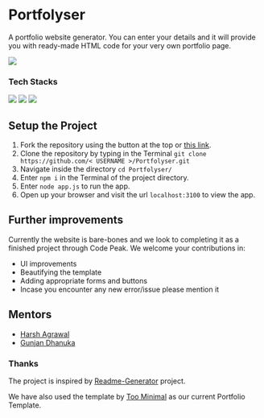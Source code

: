 # Portfolyser

A portfolio website generator. You can enter your details and it will provide you with ready-made HTML code for your very own portfolio page.

![](https://img.shields.io/badge/CodePeak-CodePeak-blue?style=for-the-badge)
### Tech Stacks
 ![](https://img.shields.io/badge/Node.js-339933?style=for-the-badge&logo=nodedotjs&logoColor=white)
![](https://img.shields.io/badge/HTML5-E34F26?style=for-the-badge&logo=html5&logoColor=white)
![](https://img.shields.io/badge/Python-3776AB?style=for-the-badge&logo=python&logoColor=white)

## Setup the Project

1. Fork the repository using the button at the top or [this link](https://github.com/harshagrawal523/Portfolyser/fork).
2. Clone the repository by typing in the Terminal `git clone https://github.com/< USERNAME >/Portfolyser.git`
3. Navigate inside the directory `cd Portfolyser/`
4. Enter `npm i` in the Terminal of the project directory.
5. Enter `node app.js` to run the app.
6. Open up your browser and visit the url `localhost:3100` to view the app.

## Further improvements
Currently the website is bare-bones and we look to completing it as a finished project through Code Peak. We welcome your contributions in:
-  UI improvements
-  Beautifying the template
-  Adding appropriate forms and buttons
-  Incase you encounter any new error/issue please mention it

## Mentors
- [Harsh Agrawal](https://github.com/harshagrawal523)
- [Gunjan Dhanuka](https://github.com/GunjanDhanuka)

### Thanks
The project is inspired by [Readme-Generator](https://github.com/rahuldkjain/github-profile-readme-generator) project.

We have also used the template by [Too Minimal](https://github.com/FR0ST1N/TooMinimal) as our current Portfolio Template.
